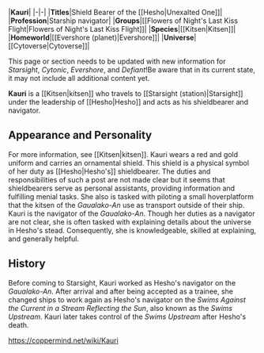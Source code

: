 |**Kauri**|
|-|-|
|**Titles**|Shield Bearer of the [[Hesho\|Unexalted One]]|
|**Profession**|Starship navigator|
|**Groups**|[[Flowers of Night's Last Kiss Flight\|Flowers of Night's Last Kiss Flight]]|
|**Species**|[[Kitsen\|Kitsen]]|
|**Homeworld**|[[Evershore (planet)\|Evershore]]|
|**Universe**|[[Cytoverse\|Cytoverse]]|

This page or section needs to be updated with new information for *Starsight*, *Cytonic*, *Evershore*, and *Defiant*!Be aware that in its current state, it may not include all additional content yet.

**Kauri** is a [[Kitsen\|kitsen]] who travels to [[Starsight (station)\|Starsight]] under the leadership of [[Hesho\|Hesho]] and acts as his shieldbearer and navigator.

## Appearance and Personality
For more information, see [[Kitsen\|kitsen]].
Kauri wears a red and gold uniform and carries an ornamental shield. This shield is a physical symbol of her duty as [[Hesho\|Hesho's]] shieldbearer. The duties and responsibilities of such a post are not made clear but it seems that shieldbearers serve as personal assistants, providing information and fulfilling menial tasks. She also is tasked with piloting a small hoverplatform that the kitsen of the *Gaualako-An* use as transport outside of their ship.
Kauri is the navigator of the *Gaualako-An*. Though her duties as a navigator are not clear, she is often tasked with explaining details about the universe in Hesho's stead. Consequently, she is knowledgeable, skilled at explaining, and generally helpful.

## History
Before coming to Starsight, Kauri worked as Hesho's navigator on the *Gaualako-An*. After arrival and after being accepted as a trainee, she changed ships to work again as Hesho's navigator on the *Swims Against the Current in a Stream Reflecting the Sun*, also known as the *Swims Upstream*. Kauri later takes control of the *Swims Upstream* after Hesho's death.



https://coppermind.net/wiki/Kauri
